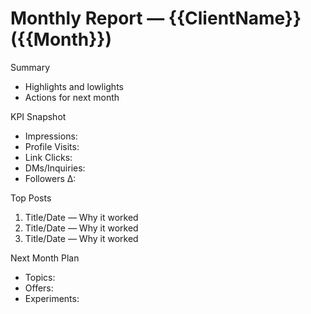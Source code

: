 # Monthly Report — {{ClientName}} ({{Month}})

Summary
- Highlights and lowlights
- Actions for next month

KPI Snapshot
- Impressions: 
- Profile Visits: 
- Link Clicks: 
- DMs/Inquiries: 
- Followers Δ: 

Top Posts
1) Title/Date — Why it worked
2) Title/Date — Why it worked
3) Title/Date — Why it worked

Next Month Plan
- Topics:
- Offers:
- Experiments:
